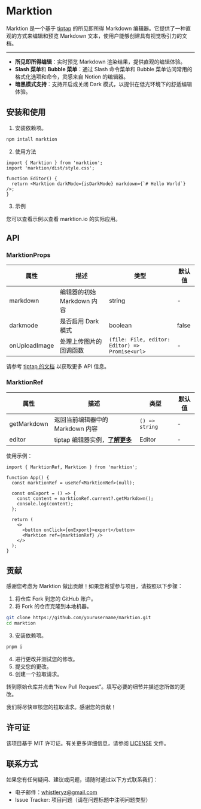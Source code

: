 # Marktion

Marktion 是一个基于 [tiptap](https://tiptap.dev/) 的所见即所得 Markdown 编辑器。它提供了一种直观的方式来编辑和预览 Markdown 文本，使用户能够创建具有视觉吸引力的文档。

---

- **所见即所得编辑**：实时预览 Markdown 渲染结果，提供直观的编辑体验。
- **Slash 菜单**和 **Bubble 菜单**：通过 Slash 命令菜单和 Bubble 菜单访问常用的格式化选项和命令，灵感来自 Notion 的编辑器。
- **暗黑模式支持**：支持开启或关闭 Dark 模式，以提供在低光环境下的舒适编辑体验。

## 安装和使用

1. 安装依赖项。

```bash
npm intall marktion
```

2. 使用方法

```tsx
import { Marktion } from 'marktion';
import 'marktion/dist/style.css';

function Editor() {
  return <Marktion darkMode={isDarkMode} markdown={`# Hello World`} />;
}
```

3. 示例

您可以查看示例以查看 marktion.io 的实际应用。

## API

### MarktionProps

| **属性**      | **描述**                   | **类型**                                       | **默认值** |
| ------------- | -------------------------- | ---------------------------------------------- | ---------- |
| markdown      | 编辑器的初始 Markdown 内容 | string                                         | -          |
| darkmode      | 是否启用 Dark 模式         | boolean                                        | false      |
| onUploadImage | 处理上传图片的回调函数     | `(file: File, editor: Editor) => Promise<url>` | -          |

请参考 [tiptap 的文档](https://tiptap.dev/installation/react) 以获取更多 API 信息。

### MarktionRef

| **属性**    | **描述**                                                                 | **类型**       | **默认值** |
| ----------- | ------------------------------------------------------------------------ | -------------- | ---------- |
| getMarkdown | 返回当前编辑器中的 Markdown 内容                                         | `() => string` | -          |
| editor      | tiptap 编辑器实例，[**了解更多**](https://tiptap.dev/installation/react) | Editor         | -          |

使用示例：

```tsx
import { MarktionRef, Marktion } from 'marktion';

function App() {
  const marktionRef = useRef<MarktionRef>(null);

  const onExport = () => {
    const content = marktionRef.current?.getMarkdown();
    console.log(content);
  };

  return (
    <>
      <button onClick={onExport}>export</button>
      <Marktion ref={marktionRef} />
    </>
  );
}
```

## 贡献

感谢您考虑为 Marktion 做出贡献！如果您希望参与项目，请按照以下步骤：

1. 将仓库 Fork 到您的 GitHub 账户。
2. 将 Fork 的仓库克隆到本地机器。

```bash
git clone https://github.com/yourusername/marktion.git
cd marktion
```

3. 安装依赖项。

```bash
pnpm i
```

4. 进行更改并测试您的修改。
5. 提交您的更改。
6. 创建一个拉取请求。

转到原始仓库并点击“New Pull Request”。填写必要的细节并描述您所做的更改。

我们将尽快审核您的拉取请求。感谢您的贡献！

## 许可证

该项目基于 MIT 许可证。有关更多详细信息，请参阅 [LICENSE](https://github.com/microvoid/marktion/blob/main/LICENSE) 文件。

## 联系方式

如果您有任何疑问、建议或问题，请随时通过以下方式联系我们：

- 电子邮件：whistleryz@gmail.com
- Issue Tracker: 项目问题（请在问题标题中注明问题类型）
